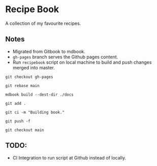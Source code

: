 # Recipe Book

A collection of my favourite recipes.

## Notes

* Migrated from Gitbook to mdbook.
* `gh-pages` branch serves the Github pages content.
* Run `recipebook` script on local machine to build and push changes merged into master.

```
git checkout gh-pages

git rebase main

mdbook build --dest-dir ./docs

git add .

git ci -m "Building book."

git push -f

git checkout main
```

## TODO:

* CI Integration to run script at Github instead of locally.
